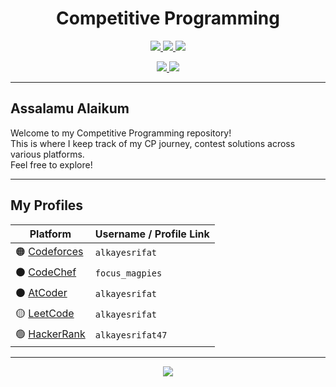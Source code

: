 <h1 align="center"> Competitive Programming </h1>

<p align="center">
  <a href="https://codeforces.com/profile/alkayesrifat">
    <img src="https://img.shields.io/badge/Codeforces-alkayesrifat-orange?style=for-the-badge&logo=codeforces" />
  </a>
  <a href="https://www.codechef.com/users/focus_magpies">
    <img src="https://img.shields.io/badge/CodeChef-focus__magpies-5b4638?style=for-the-badge&logo=codechef" />
  </a>
  <a href="https://leetcode.com/alkayesrifat">
    <img src="https://img.shields.io/badge/LeetCode-alkayesrifat-yellow?style=for-the-badge&logo=leetcode" />
  </a>
</p>

<p align="center">
  <a href="https://www.hackerrank.com/alkayesrifat47">
    <img src="https://img.shields.io/badge/HackerRank-alkayesrifat47-2EC866?style=for-the-badge&logo=hackerrank" />
  </a>
  <a href="https://atcoder.jp/users/alkayesrifat">
    <img src="https://img.shields.io/badge/AtCoder-alkayesrifat-1f8acb?style=for-the-badge" />
  </a>
</p>

---

##  Assalamu Alaikum

Welcome to my Competitive Programming repository!  
This is where I keep track of my CP journey, contest solutions across various platforms.  
Feel free to explore!

---

##  My Profiles

| Platform         | Username / Profile Link |
|------------------|-------------------------|
| 🟠 [Codeforces](https://codeforces.com/profile/alkayesrifat) | `alkayesrifat` |
| ⚫ [CodeChef](https://www.codechef.com/users/focus_magpies) | `focus_magpies` |
| ⚫ [AtCoder](https://atcoder.jp/users/alkayesrifat) | `alkayesrifat` |
| 🟡 [LeetCode](https://leetcode.com/alkayesrifat) | `alkayesrifat` |
| 🟢 [HackerRank](https://www.hackerrank.com/alkayesrifat47) | `alkayesrifat47` |

---

<p align="center">
  <a href="https://codeforces.com/profile/alkayesrifat">
    <img src="https://codeforces-readme-stats.vercel.app/api/card?username=alkayesrifat&theme=github_dark&disable_animations=false&show_icons=true&force_username=true" />
  </a>
  
</p>
